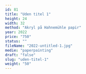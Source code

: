 ```yaml
---
id: 81
title: "Uden titel 1"
height: 24
width: 32
method: "Akryl på Hahnemühle papir"
year: 2022
price: "750"
status: ""
fileName: "2022-untitled-1.jpg"
medie: "paperpainting"
draft: "false"
slug: "uden-titel-1"
weight: "50"
---
```

